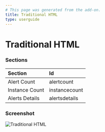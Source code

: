 ```yaml
---
# This page was generated from the add-on.
title: Traditional HTML
type: userguide
---
```


# Traditional HTML

### Sections

| Section        | Id            |
|:---------------|:--------------|
| Alert Count    | alertcount    |
| Instance Count | instancecount |
| Alerts Details | alertsdetails |

### Screenshot

![Traditional HTML](/docs/desktop/addons/report-generation/images/report-traditional-html.png)
